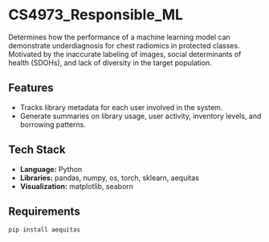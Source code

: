 # CS4973_Responsible_ML
Determines how the performance of a machine learning model can demonstrate underdiagnosis for chest radiomics in protected classes. Motivated by the inaccurate labeling of images, social determinants of health (SDOHs), and lack of diversity in the target population.

## Features
* Tracks library metadata for each user involved in the system.
* Generate summaries on library usage, user activity, inventory levels, and borrowing patterns.

## Tech Stack
* **Language:** Python  
* **Libraries:** pandas, numpy, os, torch, sklearn, aequitas
* **Visualization:** matplotlib, seaborn
  
## Requirements

```
pip install aequitas
```

